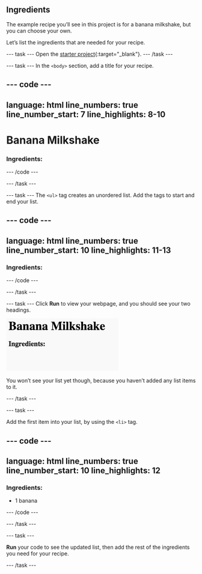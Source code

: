 ## Ingredients

The example recipe you’ll see in this project is for a banana milkshake, but you can choose your own.

Let’s list the ingredients that are needed for your recipe.

--- task ---
Open the [starter project](https://staging-editor.raspberrypi.org/en/projects/recipe-starter){:target="_blank"}.
--- /task ---

--- task ---
In the `<body>` section, add a title for your recipe.

--- code ---
---
language: html
line_numbers: true
line_number_start: 7
line_highlights: 8-10
---
<body>
<h1>Banana Milkshake</h1>

<h3>Ingredients:</h3>

</body>
--- /code ---

--- /task ---

--- task ---
The `<ul>` tag creates an unordered list. Add the tags to start and end your list. 

--- code ---
---
language: html
line_numbers: true
line_number_start: 10
line_highlights: 11-13
---
<h3>Ingredients:</h3>
<ul>

</ul>

</body>
--- /code ---

--- /task ---

--- task ---
Click **Run** to view your webpage, and you should see your two headings.

![A web page with the title Banana milkshake and subtitle ingredients](images/recipe-headings.png)

You won’t see your list yet though, because you haven’t added any list items to it.

--- /task ---

--- task ---

Add the first item into your list, by using the `<li>` tag.

--- code ---
---
language: html
line_numbers: true
line_number_start: 10
line_highlights: 12
---
<h3>Ingredients:</h3>
<ul>
<li>1 banana</li>
</ul>

</body>
--- /code ---

--- /task ---

--- task ---

**Run** your code to see the updated list, then add the rest of the ingredients you need for your recipe.

--- /task ---